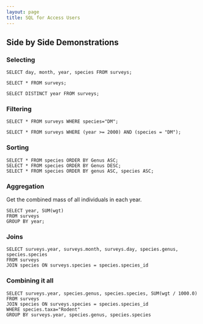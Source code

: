 ```yaml
---
layout: page
title: SQL for Access Users
---
```


Side by Side Demonstrations
---------------------------

### Selecting

    SELECT day, month, year, species FROM surveys;

    SELECT * FROM surveys;

    SELECT DISTINCT year FROM surveys;

### Filtering

    SELECT * FROM surveys WHERE species="DM";

    SELECT * FROM surveys WHERE (year >= 2000) AND (species = "DM");

### Sorting

    SELECT * FROM species ORDER BY Genus ASC;
    SELECT * FROM species ORDER BY Genus DESC;
    SELECT * FROM species ORDER BY genus ASC, species ASC;

### Aggregation

Get the combined mass of all individuals in each year.

    SELECT year, SUM(wgt)
    FROM surveys
    GROUP BY year;

### Joins

    SELECT surveys.year, surveys.month, surveys.day, species.genus, species.species
    FROM surveys
    JOIN species ON surveys.species = species.species_id

### Combining it all

    SELECT surveys.year, species.genus, species.species, SUM(wgt / 1000.0)
    FROM surveys
    JOIN species ON surveys.species = species.species_id
    WHERE species.taxa="Rodent"
    GROUP BY surveys.year, species.genus, species.species
